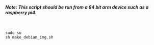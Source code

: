 #### <i>Note: This script should be run from a 64 bit arm device such as a raspberry pi4.</i>

<br/>

```
sudo su
sh make_debian_img.sh
```

